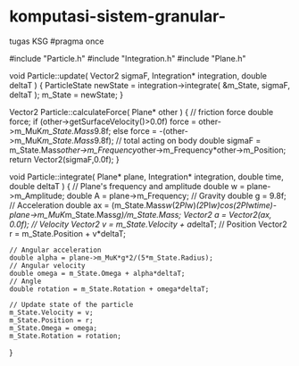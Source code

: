 # komputasi-sistem-granular-
tugas KSG 
#pragma once

#include "Particle.h"
#include "Integration.h"
#include "Plane.h"

void Particle::update( Vector2 sigmaF, Integration* integration, double deltaT )
{
	ParticleState newState = integration->integrate( &m_State, sigmaF, deltaT );
	m_State = newState;
}

Vector2 Particle::calculateForce( Plane* other )
{
	// friction force
	double force;
	if (other->getSurfaceVelocity()>0.0f)
		force = other->m_MuK*m_State.Mass*9.8f;
	else
		force = -(other->m_MuK*m_State.Mass*9.8f);
	// total acting on body
	double sigmaF = m_State.Mass*other->m_Frequency*other->m_Frequency*other->m_Position;
	return Vector2(sigmaF,0.0f);
}

void Particle::integrate( Plane* plane, Integration* integration, double time, double deltaT )
{
	// Plane's frequency and amplitude
	double w = plane->m_Amplitude;
	double A = plane->m_Frequency;
	// Gravity
	double g = 9.8f;
	// Acceleration
	double ax = (m_State.Mass*w*(2*PI*w)*(2*PI*w)*cos(2*PI*w*time)-plane->m_MuK*m_State.Mass*g)/m_State.Mass;
	Vector2 a = Vector2(ax, 0.0f);
	// Velocity
	Vector2 v = m_State.Velocity + a*deltaT;
	// Position
	Vector2 r = m_State.Position + v*deltaT;

	// Angular acceleration
	double alpha = plane->m_MuK*g*2/(5*m_State.Radius);
	// Angular velocity
	double omega = m_State.Omega + alpha*deltaT;
	// Angle
	double rotation = m_State.Rotation + omega*deltaT;

	// Update state of the particle
	m_State.Velocity = v;
	m_State.Position = r;
	m_State.Omega = omega;
	m_State.Rotation = rotation;
}
